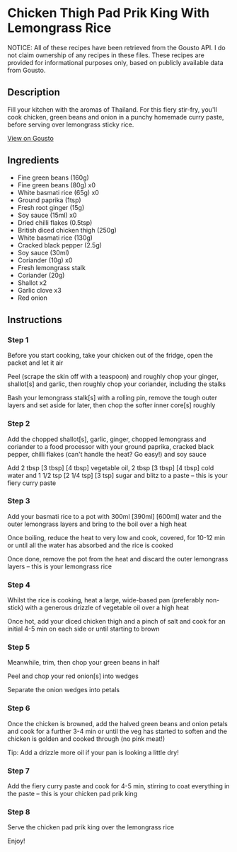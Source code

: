 # Chicken Thigh Pad Prik King With Lemongrass Rice

NOTICE: All of these recipes have been retrieved from the Gousto API. I do not claim ownership of any recipes in these files. These recipes are provided for informational purposes only, based on publicly available data from Gousto.

## Description

Fill your kitchen with the aromas of Thailand. For this fiery stir-fry, you'll cook chicken, green beans and onion in a punchy homemade curry paste, before serving over lemongrass sticky rice. 

[View on Gousto](https://www.gousto.co.uk/recipes/cookbook/chicken-pad-prik-king-with-lemongrass-rice)

## Ingredients

- Fine green beans (160g)
- Fine green beans (80g) x0
- White basmati rice (65g) x0
- Ground paprika (1tsp)
- Fresh root ginger (15g)
- Soy sauce (15ml) x0
- Dried chilli flakes (0.5tsp)
- British diced chicken thigh (250g)
- White basmati rice (130g)
- Cracked black pepper (2.5g)
- Soy sauce (30ml)
- Coriander (10g) x0
- Fresh lemongrass stalk
- Coriander (20g)
- Shallot x2
- Garlic clove x3
- Red onion

## Instructions


### Step 1

Before you start cooking, take your chicken out of the fridge, open the packet and let it air

Peel (scrape the skin off with a teaspoon) and roughly chop your ginger, shallot[s] and garlic, then roughly chop your coriander, including the stalks

Bash your lemongrass stalk[s] with a rolling pin, remove the tough outer layers and set aside for later, then chop the softer inner core[s]<span class="text-danger"> </span>roughly


### Step 2

Add the chopped shallot[s], garlic, ginger, chopped lemongrass and coriander to a food processor with your ground paprika, cracked black pepper, chilli flakes (can't handle the heat? Go easy!) and soy sauce

Add 2 tbsp<span class="text-purple"> [3 tbsp]</span> <span class="text-danger">[4 tbsp]</span> vegetable oil, 2 tbsp<span class="text-danger"> <span class="text-purple">[3 tbsp]</span> [4 tbsp]</span> cold water and 1 1/2 tsp <span class="text-purple">[2 1/4 tsp]</span> <span class="text-danger">[3 tsp] </span>sugar and blitz to a paste – this is your fiery curry paste


### Step 3

Add your basmati rice to a pot with 300ml <span class="text-purple">[390ml]</span> <span class="text-danger">[600ml]</span> water and the outer lemongrass layers<span class="text-danger"> </span>and bring to the boil over a high heat

Once boiling, reduce the heat to very low and cook, covered, for 10-12 min or until all the water has absorbed and the rice is cooked

Once done, remove the pot from the heat and discard the outer lemongrass layers – this is your lemongrass rice


### Step 4

Whilst the rice is cooking, heat a large, wide-based pan (preferably non-stick) with a generous drizzle of vegetable oil over a high heat

Once hot, add your diced chicken thigh and a pinch of salt and cook for an initial 4-5 min on each side or until starting to brown


### Step 5

Meanwhile, trim, then chop your green beans in half

Peel and chop your red onion[s] into wedges

Separate the onion wedges into petals


### Step 6

Once the chicken is browned, add the halved green beans and onion petals and cook for a further 3-4 min or until the veg has started to soften and the chicken is golden and cooked through (no pink meat!)

Tip: Add a drizzle more oil if your pan is looking a little dry!


### Step 7

Add the fiery curry paste and cook for 4-5 min, stirring to coat everything in the paste – this is your chicken pad prik king

### Step 8

Serve the chicken pad prik king over the lemongrass rice

Enjoy!

